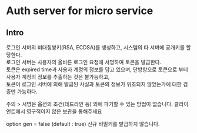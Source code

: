 # Auth server for micro service

Intro
-----

로그인 서버의 비대칭쌍키(RSA, ECDSA)를 생성하고, 시스템의 타 서버에 공개키를 할당한다.<br/> 
로그인 서버는 사용자의 올바른 로그인 요청에 서명하여 토큰을 발급한다.<br/> 
토큰은 expired time과 사용자 계정의 정보를 담고 있으며, 단방향으로 토큰으로 부터 사용자 계정의 정보를 추출하는 것은 불가능하고, <br/>
토큰이 로그인 서버에 의해 발급된 사실과 토큰의 정보가 위조되지 않았는가에 대한 검증만 가능하다.


주의 > 서명은 옵션의 조건(데드라인 등) 외에 파기할 수 있는 방법이 없습니다. 클라이언트에서 영구적이지 않은 보관을 통해주세요

option
gen = false (default : true)  신규 비밀키를 발급하지 않습니다.


